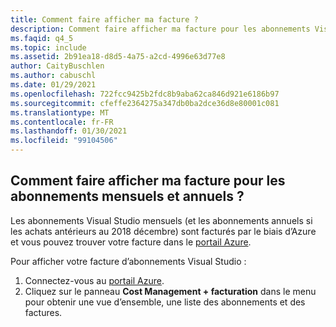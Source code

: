 ```yaml
---
title: Comment faire afficher ma facture ?
description: Comment faire afficher ma facture pour les abonnements Visual Studio mensuels et annuels
ms.faqid: q4_5
ms.topic: include
ms.assetid: 2b91ea18-d8d5-4a75-a2cd-4996e63d77e8
author: CaityBuschlen
ms.author: cabuschl
ms.date: 01/29/2021
ms.openlocfilehash: 722fcc9425b2fdc8b9aba62ca846d921e6186b97
ms.sourcegitcommit: cfeffe2364275a347db0ba2dce36d8e80001c081
ms.translationtype: MT
ms.contentlocale: fr-FR
ms.lasthandoff: 01/30/2021
ms.locfileid: "99104506"
---
```

## <a name="how-do-i-view-my-invoice-for-monthly-and-annual-subscriptions"></a>Comment faire afficher ma facture pour les abonnements mensuels et annuels ?

Les abonnements Visual Studio mensuels (et les abonnements annuels si les achats antérieurs au 2018 décembre) sont facturés par le biais d’Azure et vous pouvez trouver votre facture dans le [portail Azure](https://portal.azure.com/). 

Pour afficher votre facture d’abonnements Visual Studio :
1. Connectez-vous au [portail Azure](https://portal.azure.com/). 
0. Cliquez sur le panneau **Cost Management + facturation** dans le menu pour obtenir une vue d’ensemble, une liste des abonnements et des factures. 